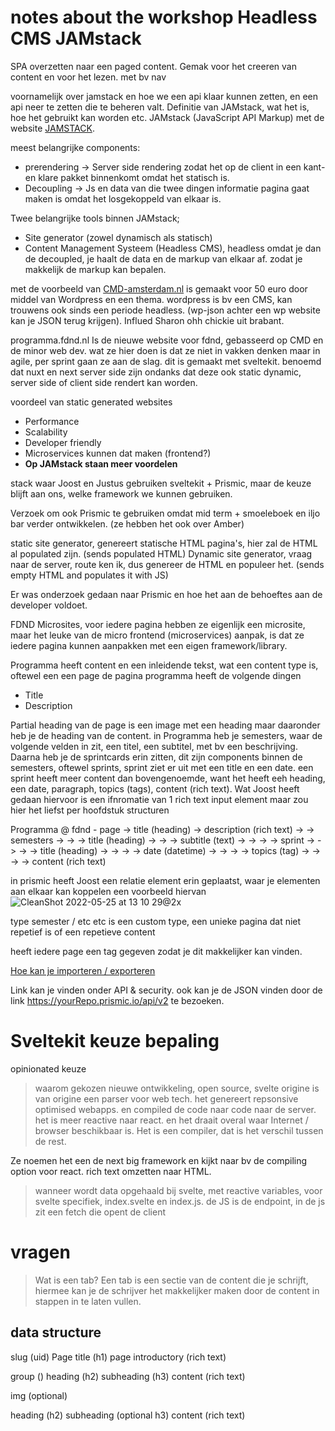# notes about the workshop Headless CMS JAMstack
 SPA overzetten naar een paged content. Gemak voor het creeren van content en voor het lezen.
 met bv nav

 <!-- https://cmd-midterm.prismic.io/ -->
 <!-- https://www.gatsbyjs.com/dashboard/511768bd-ab82-4113-9315-1c76c0ad2cea/sites/d529f723-d2ad-4377-af55-d0c3f60a2b59/deploys -->
 <!-- https://prismic.io/dashboard -->

voornamelijk over jamstack en hoe we een api klaar kunnen zetten, en een api neer te zetten die te beheren valt.
Definitie van JAMstack, wat het is, hoe het gebruikt kan worden etc.
JAMstack (JavaScript API Markup) met de website [JAMSTACK](jamstack.org).

meest belangrijke components:
* prerendering -> Server side rendering zodat het op de client in een kant- en klare pakket binnenkomt omdat het statisch is.
* Decoupling -> Js en data van die twee dingen informatie pagina gaat maken is omdat het losgekoppeld van elkaar is.

Twee belangrijke tools binnen JAMstack;
* Site generator (zowel dynamisch als statisch)
* Content Management Systeem (Headless CMS), headless omdat je dan de decoupled, je haalt de data en de markup van elkaar af. zodat je makkelijk de markup kan bepalen.

met de voorbeeld van [CMD-amsterdam.nl](cmd-amsterdam.nl) is gemaakt voor 50 euro door middel van Wordpress en een thema. wordpress is bv een CMS, kan trouwens ook sinds een periode headless.
(wp-json achter een wp website kan je JSON terug krijgen). Influed Sharon ohh chickie uit brabant.

programma.fdnd.nl Is de nieuwe website voor fdnd, gebasseerd op CMD en de minor web dev. wat ze hier doen is dat ze niet in vakken denken maar in agile, per sprint gaan ze aan de slag. dit is gemaakt met sveltekit.
benoemd dat nuxt en next server side zijn ondanks dat deze ook static dynamic, server side of client side rendert kan worden.

voordeel van static generated websites
* Performance
* Scalability
* Developer friendly
* Microservices kunnen dat maken (frontend?)
* **Op JAMstack staan meer voordelen**

stack waar Joost en Justus gebruiken sveltekit + Prismic, maar de keuze blijft aan ons, welke framework we kunnen gebruiken.

Verzoek om ook Prismic te gebruiken omdat mid term + smoeleboek en iljo bar verder ontwikkelen.
(ze hebben het ook over Amber)

static site generator, genereert statische HTML pagina's, hier zal de HTML al populated zijn. (sends populated HTML)
Dynamic site generator, vraag naar de server, route ken ik, dus genereer de HTML en populeer het. (sends empty HTML and populates it with JS)

Er was onderzoek gedaan naar Prismic en hoe het aan de behoeftes aan de developer voldoet.

FDND Microsites, voor iedere pagina hebben ze eigenlijk een microsite, maar het leuke van de micro frontend (microservices) aanpak, is dat ze iedere pagina kunnen aanpakken met een eigen framework/library.

Programma heeft content en een inleidende tekst, wat een content type is, oftewel een een page
de pagina programma heeft de volgende dingen
* Title
* Description 

Partial heading van de page is een image met een heading maar daaronder heb je de heading van de content.
in Programma heb je semesters, waar de volgende velden in zit, een titel, een subtitel, met bv een beschrijving.
Daarna heb je de sprintcards erin zitten, dit zijn components binnen de semesters, oftewel sprints, sprint ziet er uit met een title en een date.
een sprint heeft meer content dan bovengenoemde, want het heeft eeh heading, een date, paragraph, topics (tags), content (rich text). Wat Joost heeft gedaan hiervoor is een ifnromatie van 1 rich text input element maar zou hier het liefst per hoofdstuk structuren

Programma @ fdnd - page
  -> title (heading)
  -> description (rich text)
  -> ->  semesters
  -> -> -> title (heading)
  -> -> -> subtitle (text)
  -> -> -> -> sprint
  -> -> -> -> title (heading)
  -> -> -> -> date (datetime)
  -> -> -> -> topics (tag)
  -> -> -> -> content (rich text)

<!-- (note for self: prismic Wat is een tab binnen een content type?) -->
in prismic heeft Joost een relatie element erin geplaatst, waar je elementen aan elkaar kan koppelen
een voorbeeld hiervan 
![CleanShot 2022-05-25 at 13 10 29@2x](https://user-images.githubusercontent.com/13199349/170249164-9ec2a532-0f10-4c90-8120-fde61818e449.png)

type semester / etc etc is een custom type, een unieke pagina dat niet repetief is of een repetieve content

heeft iedere page een tag gegeven zodat je dit makkelijker kan vinden.

[Hoe kan je importeren / exporteren](https://prismic.io/docs/core-concepts/import-export)

Link kan je vinden onder API & security.
ook kan je de JSON vinden door de link https://yourRepo.prismic.io/api/v2 te bezoeken.

# Sveltekit keuze bepaling
opinionated keuze
>waarom gekozen
nieuwe ontwikkeling, open source, svelte origine is van origine een parser voor web tech. het genereert repsonsive optimised webapps. en compiled de code naar code naar de server. het is meer reactive naar react. en het draait overal waar Internet / browser beschikbaar is. Het is een compiler, dat is het verschil tussen de rest.

Ze noemen het een de next big framework en kijkt naar bv de compiling option voor react.
rich text omzetten naar HTML.

>wanneer wordt data opgehaald
bij svelte, met reactive variables, voor svelte specifiek, index.svelte en index.js. de JS is de endpoint, in de js zit een fetch die opent de client





# vragen
> Wat is een tab?
Een tab is een sectie van de content die je schrijft, hiermee kan je de schrijver het makkelijker maken door de content in stappen in te laten vullen.



## data structure
slug (uid)
Page title (h1)
page introductory (rich text)

group ()
heading (h2)
subheading (h3)
content (rich text)

img (optional)

heading (h2)
subheading (optional h3)
content (rich text)
